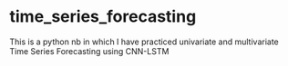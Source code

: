 # time_series_forecasting
This is a python nb in which I have practiced univariate and multivariate Time Series Forecasting using CNN-LSTM

